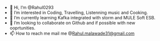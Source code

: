 - 👋 Hi, I’m @Rahul0293
- 👀 I’m interested in Coding, Travelling, Listenning music and Cooking.
- 🌱 I’m currently learning Kafka integrated with storm and MULE Soft ESB.
- 💞️ I’m looking to collaborate on Github and if possible with new ooprtunities.
- 📫 How to reach me mail me @Rahul.malawade31@gmail.com

<!---
Rahul0293/Rahul0293 is a ✨ special ✨ repository because its `README.md` (this file) appears on your GitHub profile.
You can click the Preview link to take a look at your changes.
--->
